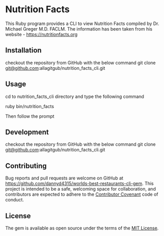 # Nutrition Facts

This Ruby program provides a CLI to view Nutrition Facts compiled by Dr. Michael Greger M.D. FACLM. The information has been taken from his website - https://nutritionfacts.org


## Installation

checkout the repository from GitHub with the below command
git clone git@github.com:allagitgub/nutrition_facts_cli.git

## Usage

cd to nutrition_facts_cli directory and type the following command

ruby bin/nutrition_facts

Then follow the prompt

## Development

checkout the repository from GitHub with the below command
git clone git@github.com:allagitgub/nutrition_facts_cli.git

## Contributing

Bug reports and pull requests are welcome on GitHub at https://github.com/dannyd4315/worlds-best-restaurants-cli-gem. This project is intended to be a safe, welcoming space for collaboration, and contributors are expected to adhere to the [Contributor Covenant](contributor-covenant.org) code of conduct.


## License

The gem is available as open source under the terms of the [MIT License](http://opensource.org/licenses/MIT).
